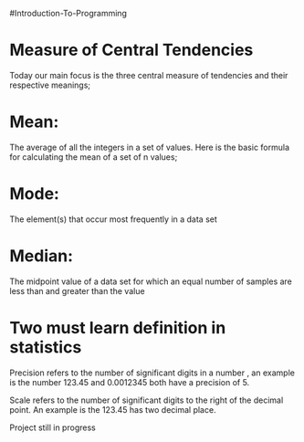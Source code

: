 #Introduction-To-Programming
# Measure of Central Tendencies
Today our main focus is the three central measure of tendencies and their respective meanings;

# Mean:
The average of all the integers in a set of values. Here is the basic formula for calculating the mean of a set of n values;

# Mode:
The element(s) that occur most frequently in a data set

# Median:
The midpoint value of a data set for which an equal number of samples are less than and greater than the value

# Two must learn definition in statistics

Precision refers to the number of significant digits in a number , an example is the number 123.45 and 0.0012345  both have a precision of 5.

Scale refers to the number of significant digits to the right of the decimal point.  An example is the 123.45 has two decimal place.


Project still in progress 
